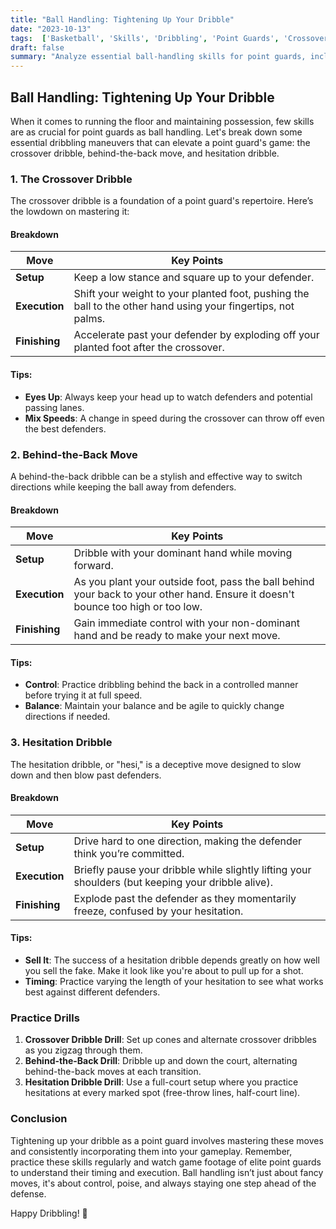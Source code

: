 ```yaml
---
title: "Ball Handling: Tightening Up Your Dribble"
date: "2023-10-13"
tags:  ['Basketball', 'Skills', 'Dribbling', 'Point Guards', 'Crossover', 'Behind-the-Back', 'Hesitation', 'Ball Handling']
draft: false
summary: "Analyze essential ball-handling skills for point guards, including crossover dribbles, behind-the-back moves, and hesitation dribbles."
---
```


## Ball Handling: Tightening Up Your Dribble

When it comes to running the floor and maintaining possession, few skills are as crucial for point guards as ball handling. Let's break down some essential dribbling maneuvers that can elevate a point guard's game: the crossover dribble, behind-the-back move, and hesitation dribble.

### 1. The Crossover Dribble

The crossover dribble is a foundation of a point guard's repertoire. Here’s the lowdown on mastering it:

#### Breakdown

| Move        | Key Points                                                    |
|-------------|---------------------------------------------------------------|
| **Setup**   | Keep a low stance and square up to your defender.             |
| **Execution** | Shift your weight to your planted foot, pushing the ball to the other hand using your fingertips, not palms. |
| **Finishing** | Accelerate past your defender by exploding off your planted foot after the crossover. |

#### Tips:
- **Eyes Up**: Always keep your head up to watch defenders and potential passing lanes.
- **Mix Speeds**: A change in speed during the crossover can throw off even the best defenders.

### 2. Behind-the-Back Move

A behind-the-back dribble can be a stylish and effective way to switch directions while keeping the ball away from defenders.

#### Breakdown

| Move        | Key Points                                                    |
|-------------|---------------------------------------------------------------|
| **Setup**   | Dribble with your dominant hand while moving forward.         |
| **Execution** | As you plant your outside foot, pass the ball behind your back to your other hand. Ensure it doesn't bounce too high or too low. |
| **Finishing** | Gain immediate control with your non-dominant hand and be ready to make your next move. |

#### Tips:
- **Control**: Practice dribbling behind the back in a controlled manner before trying it at full speed.
- **Balance**: Maintain your balance and be agile to quickly change directions if needed.

### 3. Hesitation Dribble

The hesitation dribble, or "hesi," is a deceptive move designed to slow down and then blow past defenders.

#### Breakdown

| Move        | Key Points                                                    |
|-------------|---------------------------------------------------------------|
| **Setup**   | Drive hard to one direction, making the defender think you’re committed. |
| **Execution** | Briefly pause your dribble while slightly lifting your shoulders (but keeping your dribble alive). |
| **Finishing** | Explode past the defender as they momentarily freeze, confused by your hesitation. |

#### Tips:
- **Sell It**: The success of a hesitation dribble depends greatly on how well you sell the fake. Make it look like you're about to pull up for a shot.
- **Timing**: Practice varying the length of your hesitation to see what works best against different defenders.

### Practice Drills

1. **Crossover Dribble Drill**: Set up cones and alternate crossover dribbles as you zigzag through them.
2. **Behind-the-Back Drill**: Dribble up and down the court, alternating behind-the-back moves at each transition.
3. **Hesitation Dribble Drill**: Use a full-court setup where you practice hesitations at every marked spot (free-throw lines, half-court line).

### Conclusion

Tightening up your dribble as a point guard involves mastering these moves and consistently incorporating them into your gameplay. Remember, practice these skills regularly and watch game footage of elite point guards to understand their timing and execution. Ball handling isn’t just about fancy moves, it's about control, poise, and always staying one step ahead of the defense.

Happy Dribbling! 🏀